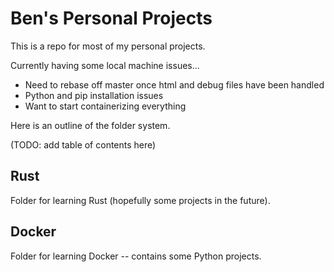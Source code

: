 # Ben's Personal Projects

This is a repo for most of my personal projects. 

Currently having some local machine issues...
 - Need to rebase off master once html and debug files have been handled
 - Python and pip installation issues
 - Want to start containerizing everything

Here is an outline of the folder system.

(TODO: add table of contents here)

## Rust
Folder for learning Rust (hopefully some projects in the future).

## Docker
Folder for learning Docker -- contains some Python projects.